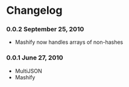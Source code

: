 # Changelog

### 0.0.2 September 25, 2010

* Mashify now handles arrays of non-hashes

### 0.0.1 June 27, 2010

* MultiJSON
* Mashify